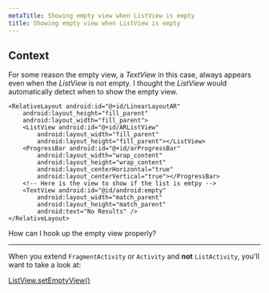 ```yaml
---
metaTitle: Showing empty view when ListView is empty
title: Showing empty view when ListView is empty
---
```


## Context

For some reason the empty view, a *TextView* in this case, always appears even when the *ListView* is not empty. I thought the *ListView* would automatically detect when to show the empty view.



```
<RelativeLayout android:id="@+id/LinearLayoutAR"
    android:layout_height="fill_parent"
    android:layout_width="fill_parent">
    <ListView android:id="@+id/ARListView"
        android:layout_width="fill_parent"
        android:layout_height="fill_parent"></ListView>
    <ProgressBar android:id="@+id/arProgressBar"
        android:layout_width="wrap_content"
        android:layout_height="wrap_content"
        android:layout_centerHorizontal="true"
        android:layout_centerVertical="true"></ProgressBar>
    <!-- Here is the view to show if the list is emtpy -->
    <TextView android:id="@id/android:empty"
        android:layout_width="match_parent"
        android:layout_height="match_parent"
        android:text="No Results" />
</RelativeLayout>

```

How can I hook up the empty view properly?



---

When you extend `FragmentActivity` or `Activity` and **not** `ListActivity`, you'll want to take a look at:


[ListView.setEmptyView()](http://developer.android.com/reference/android/widget/AdapterView.html#setEmptyView%28android.view.View%29)

